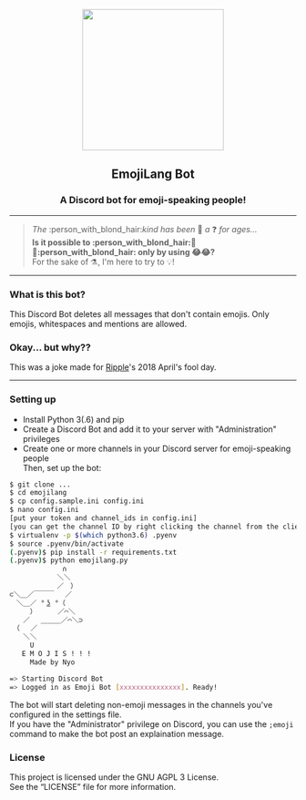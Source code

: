 <p align="center">
  <img src="https://eggplants.org/4vash2.png" height="248">
  <h2 align="center">EmojiLang Bot</h2>
  <h3 align="center">A Discord bot for emoji-speaking people!</h2>
</p>

---

> _The_ :person_with_blond_hair:_kind has been_ :thinking: _a_ :question: _for ages..._  
> **Is it possible to :person_with_blond_hair::speech_balloon::speech_balloon::person_with_blond_hair: only by using :joy::joy:?**  
> For the sake of :alembic:, I'm here to try to :bulb:!  

---

### What is this bot?
This Discord Bot deletes all messages that don't contain emojis. Only emojis, whitespaces and mentions are allowed.

### Okay... but why??
This was a joke made for [Ripple](https://ripple.moe)'s 2018 April's fool day.

---

### Setting up
- Install Python 3(.6) and pip  
- Create a Discord Bot and add it to your server with "Administration" privileges  
- Create one or more channels in your Discord server for emoji-speaking people  
Then, set up the bot:
```bash
$ git clone ...
$ cd emojilang
$ cp config.sample.ini config.ini
$ nano config.ini
[put your token and channel_ids in config.ini]
[you can get the channel ID by right clicking the channel from the client and selecting 'Copy ID']
$ virtualenv -p $(which python3.6) .pyenv
$ source .pyenv/bin/activate
(.pyenv)$ pip install -r requirements.txt
(.pyenv)$ python emojilang.py
             ∩
　　　　　　　＼＼
　　　　　　　／　）
⊂＼＿／￣￣￣　 ／
　＼＿／ ° ͜ʖ °（
　　　）　　 　／⌒＼
　　／　 ＿＿＿／⌒＼⊃
　（　 ／
　　＼＼
     U
   E M O J I S ! ! !
     Made by Nyo

=> Starting Discord Bot
=> Logged in as Emoji Bot [xxxxxxxxxxxxxxx]. Ready!
```
The bot will start deleting non-emoji messages in the channels you've configured in the settings file.  
If you have the "Administrator" privilege on Discord, you can use the `;emoji` command to make the bot post an explaination message.

### License
This project is licensed under the GNU AGPL 3 License.  
See the “LICENSE” file for more information.

